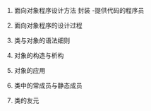 1. 面向对象程序设计方法
封装
-提供代码的程序员


2. 面向对象程序的设计过程

3. 类与对象的语法细则

4. 对象的构造与析构

5. 对象的应用

6. 类中的常成员与静态成员

7. 类的友元

